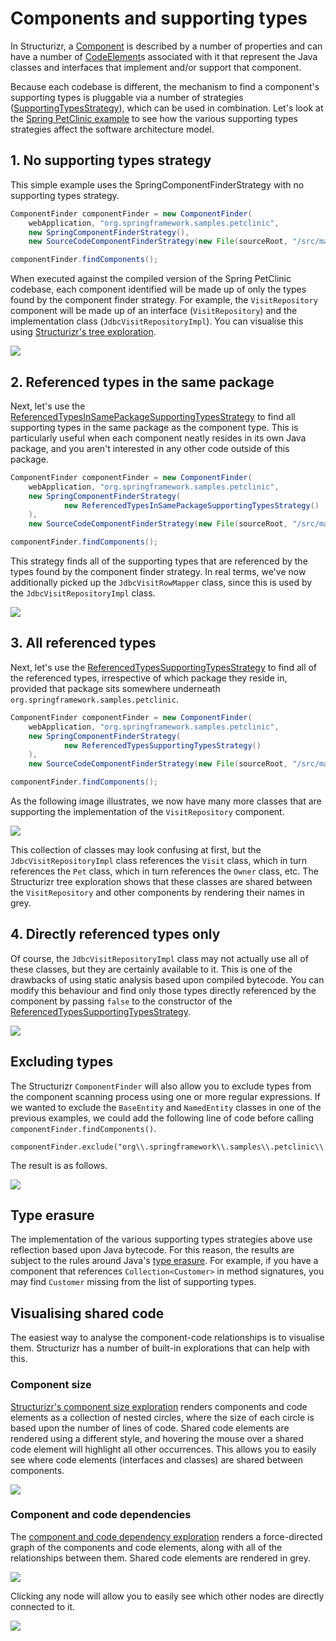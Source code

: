# Components and supporting types

In Structurizr, a [Component](https://github.com/structurizr/java/blob/master/structurizr-core/src/com/structurizr/model/Component.java) is described by a number of properties and can have a number of [CodeElement](https://github.com/structurizr/java/blob/master/structurizr-core/src/com/structurizr/model/CodeElement.java)s associated with it that represent the Java classes and interfaces that implement and/or support that component.

Because each codebase is different, the mechanism to find a component's supporting types is pluggable via a number of strategies ([SupportingTypesStrategy](https://github.com/structurizr/java/blob/master/structurizr-core/src/com/structurizr/componentfinder/SupportingTypesStrategy.java)), which can be used in combination. Let's look at the [Spring PetClinic example](spring-petclinic.md) to see how the various supporting types strategies affect the software architecture model.

## 1. No supporting types strategy

This simple example uses the SpringComponentFinderStrategy with no supporting types strategy.

```java
ComponentFinder componentFinder = new ComponentFinder(
    webApplication, "org.springframework.samples.petclinic",
    new SpringComponentFinderStrategy(),
    new SourceCodeComponentFinderStrategy(new File(sourceRoot, "/src/main/java/"), 150));

componentFinder.findComponents();
```

When executed against the compiled version of the Spring PetClinic codebase, each component identified will be made up of only the types found by the component finder strategy. For example, the ```VisitRepository``` component will be made up of an interface (```VisitRepository```) and the implementation class (```JdbcVisitRepositoryImpl```). You can visualise this using [Structurizr's tree exploration](https://structurizr.com/help/explorations).

![](images/supporting-types-1.png)
 
## 2. Referenced types in the same package

Next, let's use the [ReferencedTypesInSamePackageSupportingTypesStrategy](https://github.com/structurizr/java/blob/master/structurizr-core/src/com/structurizr/componentfinder/ReferencedTypesInSamePackageSupportingTypesStrategy.java) to find all supporting types in the same package as the component type. This is particularly useful when each component neatly resides in its own Java package, and you aren't interested in any other code outside of this package.

```java
ComponentFinder componentFinder = new ComponentFinder(
    webApplication, "org.springframework.samples.petclinic",
    new SpringComponentFinderStrategy(
            new ReferencedTypesInSamePackageSupportingTypesStrategy()
    ),
    new SourceCodeComponentFinderStrategy(new File(sourceRoot, "/src/main/java/"), 150));

componentFinder.findComponents();
```

This strategy finds all of the supporting types that are referenced by the types found by the component finder strategy. In real terms, we've now additionally picked up the ```JdbcVisitRowMapper``` class, since this is used by the ```JdbcVisitRepositoryImpl``` class.

![](images/supporting-types-2.png)

## 3. All referenced types

Next, let's use the [ReferencedTypesSupportingTypesStrategy](https://github.com/structurizr/java/blob/master/structurizr-core/src/com/structurizr/componentfinder/ReferencedTypesSupportingTypesStrategy.java) to find all of the referenced types, irrespective of which package they reside in, provided that package sits somewhere underneath ```org.springframework.samples.petclinic```.

```java
ComponentFinder componentFinder = new ComponentFinder(
    webApplication, "org.springframework.samples.petclinic",
    new SpringComponentFinderStrategy(
            new ReferencedTypesSupportingTypesStrategy()
    ),
    new SourceCodeComponentFinderStrategy(new File(sourceRoot, "/src/main/java/"), 150));

componentFinder.findComponents();
```

As the following image illustrates, we now have many more classes that are supporting the implementation of the ```VisitRepository``` component.

![](images/supporting-types-3.png)

This collection of classes may look confusing at first, but the ```JdbcVisitRepositoryImpl``` class references the ```Visit``` class, which in turn references the ```Pet``` class, which in turn references the ```Owner``` class, etc. The Structurizr tree exploration shows that these classes are shared between the ```VisitRepository``` and other components by rendering their names in grey.

## 4. Directly referenced types only

Of course, the ```JdbcVisitRepositoryImpl``` class may not actually use all of these classes, but they are certainly available to it. This is one of the drawbacks of using static analysis based upon compiled bytecode. You can modify this behaviour and find only those types directly referenced by the component by passing ```false``` to the constructor of the [ReferencedTypesSupportingTypesStrategy](https://github.com/structurizr/java/blob/master/structurizr-core/src/com/structurizr/componentfinder/ReferencedTypesSupportingTypesStrategy.java).

![](images/supporting-types-4.png)

## Excluding types

The Structurizr ```ComponentFinder``` will also allow you to exclude types from the component scanning process using one or more regular expressions. If we wanted to exclude the ```BaseEntity``` and ```NamedEntity``` classes in one of the previous examples, we could add the following line of code before calling ```componentFinder.findComponents()```.

```
componentFinder.exclude("org\\.springframework\\.samples\\.petclinic\\.model\\..*Entity");
```

The result is as follows.

![](images/supporting-types-5.png)

## Type erasure

The implementation of the various supporting types strategies above use reflection based upon Java bytecode. For this reason, the results are subject to the rules around Java's [type erasure](https://docs.oracle.com/javase/tutorial/java/generics/erasure.html). For example, if you have a component that references ```Collection<Customer>``` in method signatures, you may find ```Customer``` missing from the list of supporting types.

## Visualising shared code

The easiest way to analyse the component-code relationships is to visualise them. Structurizr has a number of built-in explorations that can help with this.

### Component size

[Structurizr's component size exploration](https://structurizr.com/share/1/explore/size-circles) renders components and code elements as a collection of nested circles, where the size of each circle is based upon the number of lines of code. Shared code elements are rendered using a different style, and hovering the mouse over a shared code element will highlight all other occurrences. This allows you to easily see where code elements (interfaces and classes) are shared between components.

![](images/supporting-types-6.gif)

### Component and code dependencies

The [component and code dependency exploration](https://structurizr.com/share/1/explore/component-and-code-dependencies) renders a force-directed graph of the components and code elements, along with all of the relationships between them. Shared code elements are rendered in grey.

![](images/supporting-types-7.png)

Clicking any node will allow you to easily see which other nodes are directly connected to it.

![](images/supporting-types-8.png)
